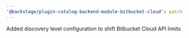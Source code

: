 ```yaml
---
'@backstage/plugin-catalog-backend-module-bitbucket-cloud': patch
---
```


Added discovery level configuration to shift Bitbucket Cloud API limits
